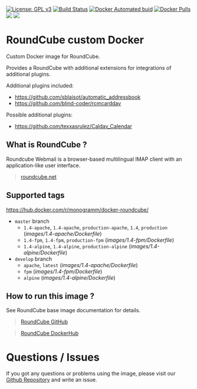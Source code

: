 
[uri_license]: http://www.gnu.org/licenses/gpl.html
[uri_license_image]: https://img.shields.io/badge/License-GPL%20v3-blue.svg

[![License: GPL v3][uri_license_image]][uri_license]
[![Build Status](https://travis-ci.org/Monogramm/docker-roundcube.svg)](https://travis-ci.org/Monogramm/docker-roundcube)
[![Docker Automated buid](https://img.shields.io/docker/cloud/build/monogramm/docker-roundcube.svg)](https://hub.docker.com/r/monogramm/docker-roundcube/)
[![Docker Pulls](https://img.shields.io/docker/pulls/monogramm/docker-roundcube.svg)](https://hub.docker.com/r/monogramm/docker-roundcube/)
[![](https://images.microbadger.com/badges/version/monogramm/docker-roundcube.svg)](https://microbadger.com/images/monogramm/docker-roundcube)
[![](https://images.microbadger.com/badges/image/monogramm/docker-roundcube.svg)](https://microbadger.com/images/monogramm/docker-roundcube)

# RoundCube custom Docker

Custom Docker image for RoundCube.

Provides a RoundCube with additional extensions for integrations of additional plugins.

Additional plugins included:
* https://github.com/sblaisot/automatic_addressbook
* https://github.com/blind-coder/rcmcarddav

Possible additional plugins:
* https://github.com/texxasrulez/Caldav_Calendar

## What is RoundCube ?

Roundcube Webmail is a browser-based multilingual IMAP client with an application-like user interface.

> [roundcube.net](https://roundcube.net/)

## Supported tags

https://hub.docker.com/r/monogramm/docker-roundcube/

* `master` branch
    -	`1.4-apache`, `1.4-apache`, `production-apache`, `1.4`, `production` (*images/1.4-apache/Dockerfile*)
    -	`1.4-fpm`, `1.4-fpm`, `production-fpm` (*images/1.4-fpm/Dockerfile*)
    -	`1.4-alpine`, `1.4-alpine`, `production-alpine` (*images/1.4-alpine/Dockerfile*)
* `develop` branch
    -	`apache`, `latest` (*images/1.4-apache/Dockerfile*)
    -	`fpm` (*images/1.4-fpm/Dockerfile*)
    -	`alpine` (*images/1.4-alpine/Dockerfile*)

## How to run this image ?

See RoundCube base image documentation for details.

> [RoundCube GitHub](https://github.com/roundcube/roundcubemail-docker)

> [RoundCube DockerHub](https://hub.docker.com/r/roundcube/roundcubemail/)

# Questions / Issues
If you got any questions or problems using the image, please visit our [Github Repository](https://github.com/Monogramm/docker-roundcube) and write an issue.
